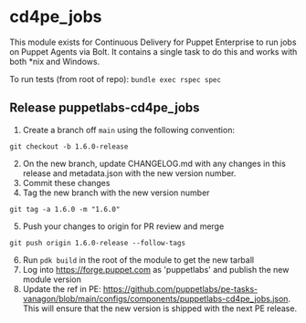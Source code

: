 # cd4pe_jobs

This module exists for Continuous Delivery for Puppet Enterprise to run jobs on Puppet Agents via Bolt. It contains a single task to do this and works with both \*nix and Windows.

To run tests (from root of repo):
`bundle exec rspec spec`

## Release puppetlabs-cd4pe_jobs

1. Create a branch off `main` using the following convention:
```shell
git checkout -b 1.6.0-release
```
2. On the new branch, update CHANGELOG.md with any changes in this release and metadata.json with the new version number.
3. Commit these changes
4. Tag the new branch with the new version number
```shell
git tag -a 1.6.0 -m "1.6.0"
```
5. Push your changes to origin for PR review and merge
```shell
git push origin 1.6.0-release --follow-tags
```   
6. Run `pdk build` in the root of the module to get the new tarball
7. Log into https://forge.puppet.com as 'puppetlabs' and publish the new module version
8. Update the ref in PE: https://github.com/puppetlabs/pe-tasks-vanagon/blob/main/configs/components/puppetlabs-cd4pe_jobs.json. This will ensure that the new version is shipped with the next PE release.

